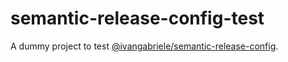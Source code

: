 # semantic-release-config-test

A dummy project to test [@ivangabriele/semantic-release-config](https://github.com/ivangabriele/semantic-release-config).
